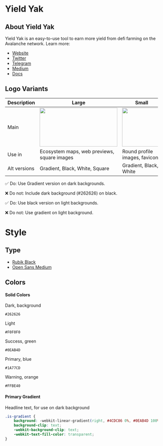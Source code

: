 # Yield Yak

## About Yield Yak

Yield Yak is an easy-to-use tool to earn more yield from defi farming on the Avalanche network. Learn more:

* [Website](https://yieldyak.com/)
* [Twitter](https://twitter.com/yieldyak_)
* [Telegram](http://t.me/yieldyak)
* [Medium](https://yieldyak.medium.com/)
* [Docs](https://docs.yieldyak.com/)


## Logo Variants

|Description|Large|Small|
|---|---|---|
|Main|<img src="https://github.com/yieldyak/brand-assets/blob/e1510333c51e47aa5b4a638e76c3e95be13f24d9/yak/yak_400x200.png" width=256 height=128 />|<img src="https://github.com/yieldyak/brand-assets/blob/517170f2b166c1beb03fa4f1738cebc4c04ede7d/y/y_256x256.png" width=128 height=128 />|
|Use in|Ecosystem maps, web previews, square images|Round profile images, favicon|
|Alt versions|Gradient, Black, White, Square|Gradient, Black, White|

✅ Do: Use Gradient version on dark backgrounds.

❌ Do not: Include dark background (#262626) on black.

✅ Do: Use black version on light backgrounds.

❌ Do not: Use gradient on light background.


# Style

## Type

* [Rubik Black](https://fonts.google.com/specimen/Rubik)
* [Open Sans Medium](https://fonts.google.com/specimen/Open+Sans)

## Colors

#### Solid Colors

Dark, background

```
#262626
```

Light

```
#F0F0F0
```

Success, green

```
#0EAB4D
```

Primary, blue

```
#1A77CD
```

Warning, orange

```
#FFBE40
```

#### Primary Gradient

Headline text, for use on dark background

```css
.is-gradient {
    background: -webkit-linear-gradient(right, #4CDC86 0%, #0EAB4D 100%);
    background-clip: text;
    -webkit-background-clip: text;
    -webkit-text-fill-color: transparent;
}
```
